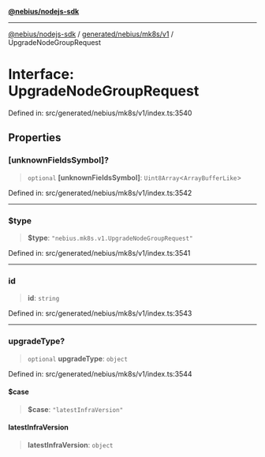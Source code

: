 [**@nebius/nodejs-sdk**](../../../../../README.md)

---

[@nebius/nodejs-sdk](../../../../../README.md) / [generated/nebius/mk8s/v1](../README.md) / UpgradeNodeGroupRequest

# Interface: UpgradeNodeGroupRequest

Defined in: src/generated/nebius/mk8s/v1/index.ts:3540

## Properties

### \[unknownFieldsSymbol\]?

> `optional` **\[unknownFieldsSymbol\]**: `Uint8Array`\<`ArrayBufferLike`\>

Defined in: src/generated/nebius/mk8s/v1/index.ts:3542

---

### $type

> **$type**: `"nebius.mk8s.v1.UpgradeNodeGroupRequest"`

Defined in: src/generated/nebius/mk8s/v1/index.ts:3541

---

### id

> **id**: `string`

Defined in: src/generated/nebius/mk8s/v1/index.ts:3543

---

### upgradeType?

> `optional` **upgradeType**: `object`

Defined in: src/generated/nebius/mk8s/v1/index.ts:3544

#### $case

> **$case**: `"latestInfraVersion"`

#### latestInfraVersion

> **latestInfraVersion**: `object`
